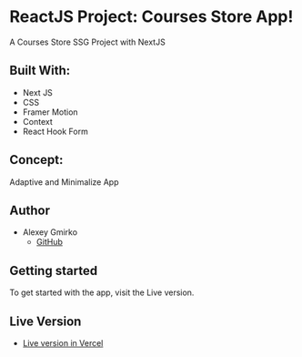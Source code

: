 
# ReactJS Project: Courses Store App!

A Courses Store SSG Project with NextJS

## Built With:

- Next JS
- CSS
- Framer Motion
- Context
- React Hook Form


## Concept:

Adaptive and Minimalize App



## Author

- Alexey Gmirko
  - [GitHub](https://github.com/AlexeyGrk/)

## Getting started

To get started with the app, visit the Live version.

## Live Version

- [Live version in Vercel](https://next-courses-nine.vercel.app)

